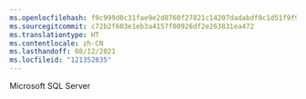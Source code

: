 ```yaml
---
ms.openlocfilehash: f9c999d0c31fae9e2d8760f27821c14207dadabdf0c1d51f9f9ff77b0f396b91
ms.sourcegitcommit: c72b2f603e1eb3a4157f00926df2e263831ea472
ms.translationtype: HT
ms.contentlocale: zh-CN
ms.lasthandoff: 08/12/2021
ms.locfileid: "121352835"
---
```

 Microsoft SQL Server 